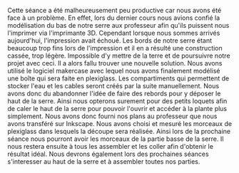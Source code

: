 Cette séance a été malheureusement peu productive car nous avons été face à un problème.
En effet, lors du dernier cours nous avions confié la modélisation du bas de notre serre aux professeur afin qu'ils puissent nous l'imprimer via 
l'imprimante 3D. Cependant lorsque nous sommes arrivés aujourd'hui, l'impression avait échoué. Les bords de notre serre étant beaucoup trop fins lors de 
l'impression et il en a résulté une construction cassée, trop légère. Impossible d'y mettre de la terre et de poursuivre notre projet avec ceci.
Il a alors fallu trouver une nouvelle solution. Nous avons utilisé le logiciel makercase avec lequel nous avons finalement modélisé une boîte qui sera 
faite en plexiglass. 
Les compartiments qui permettent de stocker l'eau et les cables seront créés par la suite manuellement. Nous avons donc du abandonner l'idée de faire des
rebords pour y déposer le haut de la serre. Ainsi nous opterons surement pour des petits loquets afin de caler le haut de la serre pour pouvoir l'ouvrir 
et accéder à la plante plus simplement. 
Nous avons donc fourni nos plans au professeur que nous avons transféré sur Inkscape. Nous avons choisi et mesuré les morceaux de plexiglass dans lesquels
la découpe sera réalisée.
Ainsi lors de la prochaine séance nous pourront avoir les morceaux de la partie basse de la serre. 
Il nous restera ensuite à tous les assembler et les coller afin d'obtenir le résultat idéal. 
Nous devrons également lors des prochaines séances s'interesser au haut de la serre et à assembler toutes nos parties.
